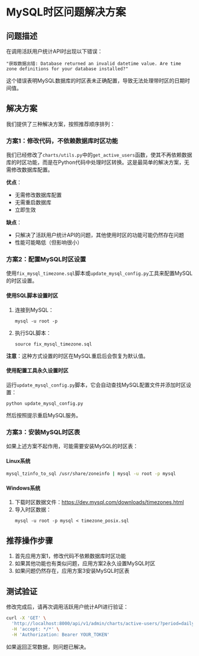 # MySQL时区问题解决方案

## 问题描述

在调用活跃用户统计API时出现以下错误：

```
"获取数据出错: Database returned an invalid datetime value. Are time zone definitions for your database installed?"
```

这个错误表明MySQL数据库的时区表未正确配置，导致无法处理带时区的日期时间值。

## 解决方案

我们提供了三种解决方案，按照推荐顺序排列：

### 方案1：修改代码，不依赖数据库时区功能

我们已经修改了`charts/utils.py`中的`get_active_users`函数，使其不再依赖数据库的时区功能，而是在Python代码中处理时区转换。这是最简单的解决方案，无需修改数据库配置。

**优点**：
- 无需修改数据库配置
- 无需重启数据库
- 立即生效

**缺点**：
- 只解决了活跃用户统计API的问题，其他使用时区的功能可能仍然存在问题
- 性能可能略低（但影响很小）

### 方案2：配置MySQL时区设置

使用`fix_mysql_timezone.sql`脚本或`update_mysql_config.py`工具来配置MySQL的时区设置。

#### 使用SQL脚本设置时区

1. 连接到MySQL：
   ```
   mysql -u root -p
   ```

2. 执行SQL脚本：
   ```
   source fix_mysql_timezone.sql
   ```

**注意**：这种方式设置的时区在MySQL重启后会恢复为默认值。

#### 使用配置工具永久设置时区

运行`update_mysql_config.py`脚本，它会自动查找MySQL配置文件并添加时区设置：

```
python update_mysql_config.py
```

然后按照提示重启MySQL服务。

### 方案3：安装MySQL时区表

如果上述方案不起作用，可能需要安装MySQL的时区表：

#### Linux系统

```bash
mysql_tzinfo_to_sql /usr/share/zoneinfo | mysql -u root -p mysql
```

#### Windows系统

1. 下载时区数据文件：https://dev.mysql.com/downloads/timezones.html
2. 导入时区数据：
   ```
   mysql -u root -p mysql < timezone_posix.sql
   ```

## 推荐操作步骤

1. 首先应用方案1，修改代码不依赖数据库时区功能
2. 如果其他功能也有类似问题，应用方案2永久设置MySQL时区
3. 如果问题仍然存在，应用方案3安装MySQL时区表

## 测试验证

修改完成后，请再次调用活跃用户统计API进行验证：

```bash
curl -X 'GET' \
  'http://localhost:8000/api/v1/admin/charts/active-users/?period=daily' \
  -H 'accept: */*' \
  -H 'Authorization: Bearer YOUR_TOKEN'
```

如果返回正常数据，则问题已解决。 